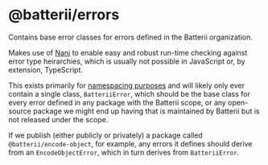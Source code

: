 # @batterii/errors
Contains base error classes for errors defined in the Batterii organization.

Makes use of [Nani][1] to enable easy and robust run-time checking against error
type heirarchies, which is usually not possible in JavaScript or, by extension,
TypeScript.

This exists primarily for [namespacing purposes][2] and will likely only ever
contain a single class, `BatteriiError`, which should be the base class for
every error defined in any package with the Batterii scope, or any open-source
package we might end up having that is maintained by Batterii but is not
released under the scope.

If we publish (either publicly or privately) a package called
`@batterii/encode-object`, for example, any errors it defines should derive from
an `EncodeObjectError`, which in turn derives from `BatteriiError`.

[1]: https://www.npmjs.com/package/nani
[2]: https://www.npmjs.com/package/nani#namespacing-your-errors
